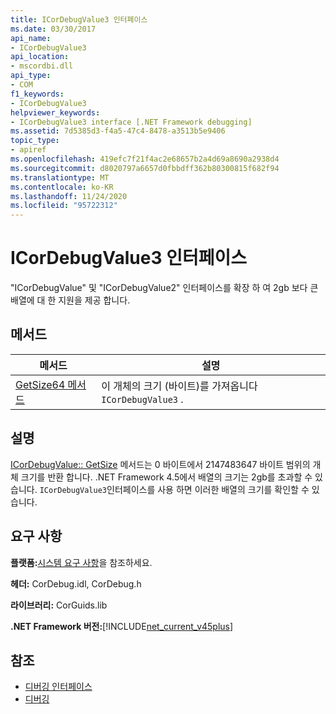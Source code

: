```yaml
---
title: ICorDebugValue3 인터페이스
ms.date: 03/30/2017
api_name:
- ICorDebugValue3
api_location:
- mscordbi.dll
api_type:
- COM
f1_keywords:
- ICorDebugValue3
helpviewer_keywords:
- ICorDebugValue3 interface [.NET Framework debugging]
ms.assetid: 7d5385d3-f4a5-47c4-8478-a3513b5e9406
topic_type:
- apiref
ms.openlocfilehash: 419efc7f21f4ac2e68657b2a4d69a8690a2938d4
ms.sourcegitcommit: d8020797a6657d0fbbdff362b80300815f682f94
ms.translationtype: MT
ms.contentlocale: ko-KR
ms.lasthandoff: 11/24/2020
ms.locfileid: "95722312"
---
```

# <a name="icordebugvalue3-interface"></a>ICorDebugValue3 인터페이스

"ICorDebugValue" 및 "ICorDebugValue2" 인터페이스를 확장 하 여 2gb 보다 큰 배열에 대 한 지원을 제공 합니다.  
  
## <a name="methods"></a>메서드  
  
|메서드|설명|  
|------------|-----------------|  
|[GetSize64 메서드](icordebugvalue3-getsize64-method.md)|이 개체의 크기 (바이트)를 가져옵니다 `ICorDebugValue3` .|  
  
## <a name="remarks"></a>설명  

 [ICorDebugValue:: GetSize](icordebugvalue3-getsize64-method.md) 메서드는 0 바이트에서 2147483647 바이트 범위의 개체 크기를 반환 합니다. .NET Framework 4.5에서 배열의 크기는 2gb를 초과할 수 있습니다. `ICorDebugValue3`인터페이스를 사용 하면 이러한 배열의 크기를 확인할 수 있습니다.  
  
## <a name="requirements"></a>요구 사항  

 **플랫폼:**[시스템 요구 사항](../../get-started/system-requirements.md)을 참조하세요.  
  
 **헤더:** CorDebug.idl, CorDebug.h  
  
 **라이브러리:** CorGuids.lib  
  
 **.NET Framework 버전:**[!INCLUDE[net_current_v45plus](../../../../includes/net-current-v45plus-md.md)]  
  
## <a name="see-also"></a>참조

- [디버깅 인터페이스](debugging-interfaces.md)
- [디버깅](index.md)
